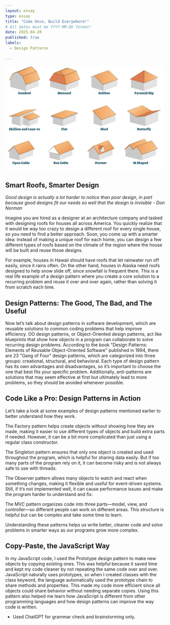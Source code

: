 ```yaml
---
layout: essay
type: essay
title: "Code Once, Build Everywhere!"
# All dates must be YYYY-MM-DD format!
date: 2025-04-20
published: true
labels:
  - Design Patterns

---
```


<img class="img-fluid" src="../img/Code-Once,-Build-Everywhere/roof.webp">

## Smart Roofs, Smarter Design

*Good design is actually a lot harder to notice than poor design, in part because good designs fit our needs so well that the design is invisible - Don Norman*

Imagine you are hired as a designer at an architecture company and tasked with designing roofs for houses all across America. You quickly realize that it would be way too crazy to design a different roof for every single house, so you need to find a better approach. Soon, you come up with a smarter idea: instead of making a unique roof for each home, you can design a few different types of roofs based on the climate of the region where the house will be built and reuse those designs.

For example, houses in Hawaii should have roofs that let rainwater run off easily, since it rains often. On the other hand, houses in Alaska need roofs designed to help snow slide off, since snowfall is frequent there. This is a real life example of a design pattern where you create a core solution to a recurring problem and reuse it over and over again, rather than solving it from scratch each time.

## Design Patterns: The Good, The Bad, and The Useful

Now let’s talk about design patterns in software development, which are reusable solutions to common coding problems that help improve efficiency. OO design patterns, or Object-Oriented design patterns, act like blueprints that show how objects in a program can collaborate to solve recurring design problems. According to the book "Design Patterns: Elements of Reusable Object-Oriented Software" published in 1994, there are 23 "Gang of Four" design patterns, which are categorized into three groups: creational, structural, and behavioral. Each type of design pattern has its own advantages and disadvantages, so it’s important to choose the one that best fits your specific problem. Additionally, anti-patterns are solutions that may seem effective at first but ultimately lead to more problems, so they should be avoided whenever possible.

## Code Like a Pro: Design Patterns in Action

Let’s take a look at some examples of design patterns mentioned earlier to better understand how they work. 

The Factory pattern helps create objects without showing how they are made, making it easier to use different types of objects and build extra parts if needed. However, it can be a bit more complicated than just using a regular class constructor. 

The Singleton pattern ensures that only one object is created and used throughout the program, which is helpful for sharing data easily. But if too many parts of the program rely on it, it can become risky and is not always safe to use with threads. 

The Observer pattern allows many objects to watch and react when something changes, making it flexible and useful for event-driven systems. Still, if it’s not implemented well, it can cause performance issues and make the program harder to understand and fix. 

The MVC pattern organizes code into three parts—model, view, and controller—so different people can work on different areas. This structure is helpful but can be complex and take some time to learn.

Understanding these patterns helps us write better, cleaner code and solve problems in smarter ways as our programs grow more complex.

## Copy-Paste, the JavaScript Way

In my JavaScript code, I used the Prototype design pattern to make new objects by copying existing ones. This was helpful because it saved time and kept my code cleaner by not repeating the same code over and over. JavaScript naturally uses prototypes, so when I created classes with the class keyword, the language automatically used the prototype chain to share methods and properties. This made my code more efficient since all objects could share behavior without needing separate copies. Using this pattern also helped me learn how JavaScript is different from other programming languages and how design patterns can improve the way code is written.

- Used ChatGPT for grammar check and brainstorming only.
